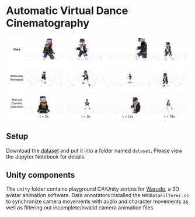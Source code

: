 # Automatic Virtual Dance Cinematography

![Method comparison](https://github.com/TigerHix/avdc/blob/master/images/header.png?raw=true)

## Setup

Download the [dataset](https://drive.google.com/drive/folders/1XE4gfY07beweOt6k6DqU5ErVRVNWKt0D?usp=sharing) and put it into a folder named `dataset`. Please view the Jupyter Notebook for details.

## Unity components

The `unity` folder contains playground C#/Unity scripts for [Warudo](https://warudo.app/), a 3D avatar animation software. Data annotators installed the `MMDDataFilterer.cs` to synchronize camera movements with audio and character movements as well as filtering out incomplete/invalid camera animation files.
